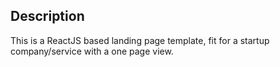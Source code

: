 ## Description
This is a ReactJS based landing page template, fit for a startup company/service with a one page view.